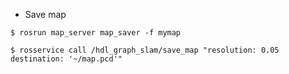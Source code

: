 
* Save map
 
```
$ rosrun map_server map_saver -f mymap
```

```
$ rosservice call /hdl_graph_slam/save_map "resolution: 0.05 destination: '~/map.pcd'"
```